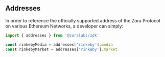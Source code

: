## Addresses

In order to reference the officially supported address of the Zora Protocol on various Ethereum Networks, a developer can simply:

```typescript
import { addresses } from '@zoralabs/zdk'

const rinkebyMedia = addresses['rinkeby'].media
const rinkebyMarket = addresses['rinkeby'].market
```

